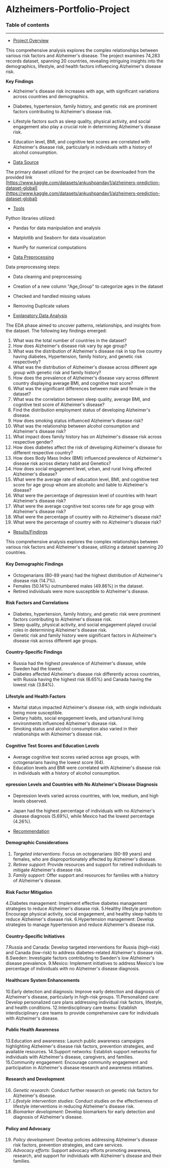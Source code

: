 # Alzheimers-Portfolio-Project


### Table of contents

-----------------------


- [Project Overview](#Project_Overview)

This comprehensive analysis explores the complex relationships between various risk factors and Alzheimer's disease. The project examines 74,283 records dataset, spanning 20 countries, revealing intriguing insights into the demographics, lifestyle, and health factors influencing Alzheimer's disease risk.

**Key Findings**
- Alzheimer's disease risk increases with age, with significant variations across countries and demographics.
- Diabetes, hypertension, family history, and genetic risk are prominent factors contributing to Alzheimer's disease risk.
- Lifestyle factors such as sleep quality, physical activity, and social engagement also play a crucial role in determining Alzheimer's disease risk.
- Education level, BMI, and cognitive test scores are correlated with Alzheimer's disease risk, particularly in individuals with a history of alcohol consumption.
  


- [Data Source](#Data_Source)

The primary dataset utilized for the project can be downloaded from the provided link [https://www.kaggle.com/datasets/ankushpanday1/alzheimers-prediction-dataset-global](https://www.kaggle.com/datasets/ankushpanday1/alzheimers-prediction-dataset-global)


  
- [Tools](#Tools)

Python libraries utilized:

- Pandas for data manipulation and analysis
- Matplotlib and Seaborn for data visualization
- NumPy for numerical computations
  
- [Data Preprocessing](#Data_Preprocessing )
  
Data preprocessing steps:
- Data cleaning and preprocessing
- Creation of a new column "Age_Group" to  categorize ages in the dataset
- Checked and handled missing values
- Removing Duplicate values

- [Explanatory Data Analysis](#Explanatory_Data_Analysis)

The EDA phase aimed to uncover patterns, relationships, and insights from the dataset. The following key findings emerged:

1.  What was the total number of countries in the dataset?
2.  How does Alzheimer's disease risk vary by age group?
3.  What was the distribution of Alzheimer's disease risk in top five country having diabetes, Hypertension, family history, and genetic risk respectively?
4.  What was the distribution of Alzheimer's disease across different age group with genetic risk and family history?
5.  How does the prevalence of Alzheimer's disease vary across different country displaying average BMI, and cognitive test score?
6.  What was the significant differences between male and female in the dataset?
7.  What was the correlation between sleep quality, average BMI, and cognitive test score of Alzheimer's disease?
8.  Find the distribution employment status of developing Alzheimer's disease.
9.  How does smoking status influenced Alzheimer’s disease risk?
10.  What was the relationship between alcohol consumption and Alzheimer's disease risk?
11.  What impact does family history has on Alzheimer's disease risk across respective gender?
12.  How does diabetes affect the risk of developing Alzheimer's disease for different respective country?
13. How does Body Mass Index (BMI) influenced prevalence of Alzheimer's disease risk across dietary habit and Genetics?
14.  How does social engagement level, urban, and rural living affected Alzheimer's disease?
15.  What were the average rate of education level, BMI, and cognitive test score for age group whom are alcoholic and liable to Alzheimer's disease?
16.  What were the percentage of depression level of countries with heart Alzheimer's disease risk?
17.  What were the average cognitive test scores rate for age group with Alzheimer's disease risk?
18.  What were the percentage of country with no Alzheimer's disease risk?
19.  What were the percentage of country with no Alzheimer's disease risk?


- [Results/Findings](#Results/Findings)
 
This comprehensive analysis explores the complex relationships between various risk factors and Alzheimer's disease, utilizing a dataset spanning 20 countries.

#### Key Demographic Findings
- Octogenarians (80-89 years) had the highest distribution of Alzheimer's disease risk (14.7%).
- Females (50.14%) outnumbered males (49.86%) in the dataset.
- Retired individuals were more susceptible to Alzheimer's disease.

#### Risk Factors and Correlations
- Diabetes, hypertension, family history, and genetic risk were prominent factors contributing to Alzheimer's disease risk.
- Sleep quality, physical activity, and social engagement played crucial roles in determining Alzheimer's disease risk.
- Genetic risk and family history were significant factors in Alzheimer's disease risk across different age groups.

#### Country-Specific Findings
- Russia had the highest prevalence of Alzheimer's disease, while Sweden had the lowest.
- Diabetes affected Alzheimer's disease risk differently across countries, with Russia having the highest risk (6.65%) and Canada having the lowest risk (3.84%).

#### Lifestyle and Health Factors
- Marital status impacted Alzheimer's disease risk, with single individuals being more susceptible.
- Dietary habits, social engagement levels, and urban/rural living environments influenced Alzheimer's disease risk.
- Smoking status and alcohol consumption also varied in their relationships with Alzheimer's disease risk.

#### Cognitive Test Scores and Education Levels
- Average cognitive test scores varied across age groups, with octogenarians having the lowest score (64).
- Education levels and BMI were correlated with Alzheimer's disease risk in individuals with a history of alcohol consumption.

#### epression Levels and Countries with No Alzheimer's Disease Diagnosis
- Depression levels varied across countries, with low, medium, and high levels observed.
- Japan had the highest percentage of individuals with no Alzheimer's disease diagnosis (5.69%), while Mexico had the lowest percentage (4.26%).

  
- [Recommendation](#Recommendation)

#### Demographic Considerations
1. _Targeted interventions_: Focus on octogenarians (80-89 years) and females, who are disproportionately affected by Alzheimer's disease.
2. _Retiree support_: Provide resources and support for retired individuals to mitigate Alzheimer's disease risk.
3. _Family support_: Offer support and resources for families with a history of Alzheimer's disease.

 #### Risk Factor Mitigation
4.Diabetes management: Implement effective diabetes management strategies to reduce Alzheimer's disease risk.
5.Healthy lifestyle promotion: Encourage physical activity, social engagement, and healthy sleep habits to reduce Alzheimer's disease risk.
6.Hypertension management: Develop strategies to manage hypertension and reduce Alzheimer's disease risk.

#### Country-Specific Initiatives
7.Russia and Canada: Develop targeted interventions for Russia (high-risk) and Canada (low-risk) to address diabetes-related Alzheimer's disease risk.
8.Sweden: Investigate factors contributing to Sweden's low Alzheimer's disease prevalence.
9.Mexico: Implement initiatives to address Mexico's low percentage of individuals with no Alzheimer's disease diagnosis.

#### Healthcare System Enhancements
10.Early detection and diagnosis: Improve early detection and diagnosis of Alzheimer's disease, particularly in high-risk groups.
11.Personalized care: Develop personalized care plans addressing individual risk factors, lifestyle, and health conditions.
12.Interdisciplinary care teams: Establish interdisciplinary care teams to provide comprehensive care for individuals with Alzheimer's disease.

#### Public Health Awareness
13.Education and awareness: Launch public awareness campaigns highlighting Alzheimer's disease risk factors, prevention strategies, and available resources.
14.Support networks: Establish support networks for individuals with Alzheimer's disease, caregivers, and families.
15.Community engagement: Encourage community engagement and participation in Alzheimer's disease research and awareness initiatives.

#### Research and Development
16. _Genetic research_: Conduct further research on genetic risk factors for Alzheimer's disease.
17. _Lifestyle intervention studies_: Conduct studies on the effectiveness of lifestyle interventions in reducing Alzheimer's disease risk.
18. _Biomarker development_: Develop biomarkers for early detection and diagnosis of Alzheimer's disease.

#### Policy and Advocacy
19. _Policy development_: Develop policies addressing Alzheimer's disease risk factors, prevention strategies, and care services.
20. _Advocacy efforts_: Support advocacy efforts promoting awareness, research, and support for individuals with Alzheimer's disease and their families.
